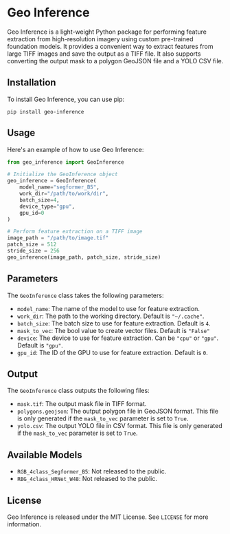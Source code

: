 # Geo Inference

Geo Inference is a light-weight Python package for performing feature extraction from high-resolution imagery using custom pre-trained foundation models. It provides a convenient way to extract features from large TIFF images and save the output as a TIFF file. It also supports converting the output mask to a polygon GeoJSON file and a YOLO CSV file.

## Installation

To install Geo Inference, you can use pip:

```
pip install geo-inference
```

## Usage

Here's an example of how to use Geo Inference:

```python
from geo_inference import GeoInference

# Initialize the GeoInference object
geo_inference = GeoInference(
    model_name="segformer_B5",
    work_dir="/path/to/work/dir",
    batch_size=4,
    device_type="gpu",
    gpu_id=0
)

# Perform feature extraction on a TIFF image
image_path = "/path/to/image.tif"
patch_size = 512
stride_size = 256
geo_inference(image_path, patch_size, stride_size)
```

## Parameters

The `GeoInference` class takes the following parameters:

- `model_name`: The name of the model to use for feature extraction.
- `work_dir`: The path to the working directory. Default is `"~/.cache"`.
- `batch_size`: The batch size to use for feature extraction. Default is `4`.
- `mask_to_vec`: The bool value to create vector files. Default is `"False"`
- `device`: The device to use for feature extraction. Can be `"cpu"` or `"gpu"`. Default is `"gpu"`.
- `gpu_id`: The ID of the GPU to use for feature extraction. Default is `0`.

## Output

The `GeoInference` class outputs the following files:

- `mask.tif`: The output mask file in TIFF format.
- `polygons.geojson`: The output polygon file in GeoJSON format. This file is only generated if the `mask_to_vec` parameter is set to `True`.
- `yolo.csv`: The output YOLO file in CSV format. This file is only generated if the `mask_to_vec` parameter is set to `True`.

## Available Models
- `RGB_4class_Segformer_B5`: Not released to the public.
- `RBG_4class_HRNet_W48`: Not released to the public.

## License

Geo Inference is released under the MIT License. See `LICENSE` for more information.

<!--  
## Acknowledgments

This project was inspired by the [SpaceNet Challenge](https://spacenet.ai/).

-->